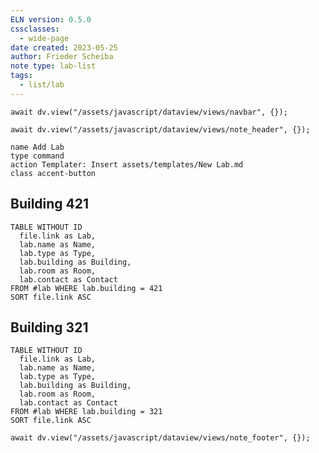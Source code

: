 ```yaml
---
ELN version: 0.5.0
cssclasses:
  - wide-page
date created: 2023-05-25
author: Frieder Scheiba
note type: lab-list
tags:
  - list/lab
---
```


```dataviewjs
await dv.view("/assets/javascript/dataview/views/navbar", {});
```

```dataviewjs
await dv.view("/assets/javascript/dataview/views/note_header", {});
```

```button
name Add Lab
type command
action Templater: Insert assets/templates/New Lab.md
class accent-button
```

## Building 421

```dataview
TABLE WITHOUT ID
  file.link as Lab, 
  lab.name as Name,
  lab.type as Type,
  lab.building as Building,
  lab.room as Room,
  lab.contact as Contact
FROM #lab WHERE lab.building = 421
SORT file.link ASC
```

## Building 321

```dataview
TABLE WITHOUT ID
  file.link as Lab, 
  lab.name as Name,
  lab.type as Type,
  lab.building as Building,
  lab.room as Room,
  lab.contact as Contact
FROM #lab WHERE lab.building = 321
SORT file.link ASC
```


```dataviewjs
await dv.view("/assets/javascript/dataview/views/note_footer", {});
```
